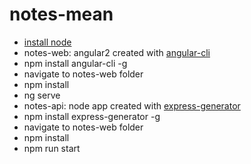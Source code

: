# notes-mean

* [install node](https://nodejs.org/en/download/current/)
 * notes-web: angular2 created with [angular-cli](https://cli.angular.io/)
 * npm install angular-cli -g
 * navigate to notes-web folder 
 * npm install 
 * ng serve
* notes-api: node app created with [express-generator](https://expressjs.com/en/starter/generator.html)
 * npm install express-generator -g
 * navigate to notes-web folder 
 * npm install
 * npm run start
